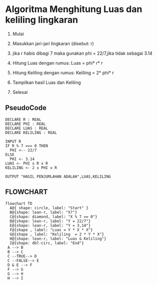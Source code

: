 # Algoritma Menghitung Luas dan keliling lingkaran

1. Mulai

2. Masukkan jari-jari lingkaran (disebut: r)
3. jika r habis dibagi 7 maka gunakan phi = 22/7,jika tidak sebagai 3.14

4. Hitung Luas dengan rumus: Luas = phi* r* r

5. Hitung Keliling dengan rumus: Keliling = 2* phi* r
6. Tampilkan hasil Luas dan Keliling

7. Selesai

## PseudoCode

```
DECLARE R : REAL
DECLARE PHI : REAL
DECLARE LUAS : REAL
DECLARE KELILING : REAL

INPUT R
IF R % 7 === 0 THEN
  PHI <-- 22/7
ELSE
  PHI <- 3.14
LUAS <- PHI x R x R
KELILING <- 2 x PHI x R

OUTPUT "HASIL PENJUMLAHAN ADALAH",LUAS,KELILING

```

## FLOWCHART

```mermaid
flowchart TD
  A@{ shape: circle, label: "Start" }
  B@{shape: lean-r, label: "X?"}
  C@{shape: diamond, label: "X % 7 == 0"}
  D@{shape: lean-r, label: "Y = 22/7"}
  E@{shape: lean-r, label: "Y = 3,14"}
  F@{shape , label: "Luas = Y * X * X"}
  G@{shape , label: "Keliling  = 2 * Y * X"}
  H@{shape: lean-r, label: "Luas & Keliling"}
  I@{shape: dbl-circ, label: "End"}
 A --> B
 B --> C
 C --TRUE--> D
 C --FALSE--> E
 D & E --> F
 F --> G
 G --> H
 H --> I
```
